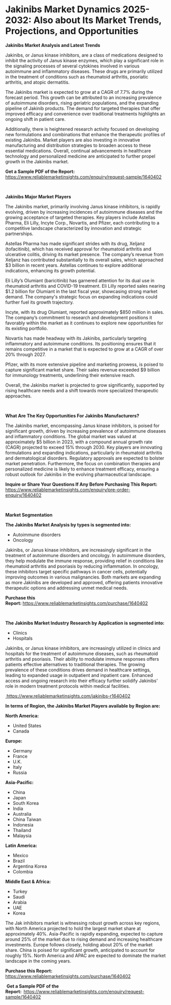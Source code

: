 <p><h1>Jakinibs Market Dynamics 2025-2032: Also about Its Market Trends, Projections, and Opportunities</h1></p><p><strong>Jakinibs Market Analysis and Latest Trends</strong></p>
<p><p>Jakinibs, or Janus kinase inhibitors, are a class of medications designed to inhibit the activity of Janus kinase enzymes, which play a significant role in the signaling processes of several cytokines involved in various autoimmune and inflammatory diseases. These drugs are primarily utilized in the treatment of conditions such as rheumatoid arthritis, psoriatic arthritis, and atopic dermatitis.</p><p>The Jakinibs market is expected to grow at a CAGR of 7.7% during the forecast period. This growth can be attributed to an increasing prevalence of autoimmune disorders, rising geriatric populations, and the expanding pipeline of Jakinib products. The demand for targeted therapies that offer improved efficacy and convenience over traditional treatments highlights an ongoing shift in patient care.</p><p>Additionally, there is heightened research activity focused on developing new formulations and combinations that enhance the therapeutic profiles of existing Jakinibs. Market players are also investing in innovative manufacturing and distribution strategies to broaden access to these essential medications. Overall, continual advancements in healthcare technology and personalized medicine are anticipated to further propel growth in the Jakinibs market.</p></p>
<p><strong>Get a Sample PDF of the Report:&nbsp;</strong> <a href="https://www.reliablemarketinsights.com/enquiry/request-sample/1640402?utm_campaign=1938&utm_medium=2&utm_source=Github&utm_content=ia&utm_term=19042025&utm_id=jakinibs">https://www.reliablemarketinsights.com/enquiry/request-sample/1640402</a></p>
<p>&nbsp;</p>
<p><strong>Jakinibs Major Market Players</strong></p>
<p><p>The Jakinibs market, primarily involving Janus kinase inhibitors, is rapidly evolving, driven by increasing incidences of autoimmune diseases and the growing acceptance of targeted therapies. Key players include Astellas Pharma, Eli Lilly, Incyte Corp., Novartis, and Pfizer, each contributing to a competitive landscape characterized by innovation and strategic partnerships.</p><p>Astellas Pharma has made significant strides with its drug, Xeljanz (tofacitinib), which has received approval for rheumatoid arthritis and ulcerative colitis, driving its market presence. The company’s revenue from Xeljanz has contributed substantially to its overall sales, which approached $3 billion in recent years. Astellas continues to explore additional indications, enhancing its growth potential.</p><p>Eli Lilly’s Olumiant (baricitinib) has garnered attention for its dual use in rheumatoid arthritis and COVID-19 treatment. Eli Lilly reported sales nearing $1.2 billion for Olumiant in the last fiscal year, showcasing strong market demand. The company's strategic focus on expanding indications could further fuel its growth trajectory.</p><p>Incyte, with its drug Olumiant, reported approximately $850 million in sales. The company’s commitment to research and development positions it favorably within the market as it continues to explore new opportunities for its existing portfolio.</p><p>Novartis has made headway with its Jakinibs, particularly targeting inflammatory and autoimmune conditions. Its positioning ensures that it remains competitive in a market that is expected to grow at a CAGR of over 20% through 2027.</p><p>Pfizer, with its more extensive pipeline and marketing prowess, is poised to capture significant market share. Their sales revenue exceeded $9 billion for immunology treatments, underlining their extensive reach.</p><p>Overall, the Jakinibs market is projected to grow significantly, supported by rising healthcare needs and a shift towards more specialized therapeutic approaches.</p></p>
<p>&nbsp;</p>
<p><strong>What Are The Key Opportunities For Jakinibs Manufacturers?</strong></p>
<p><p>The Jakinibs market, encompassing Janus kinase inhibitors, is poised for significant growth, driven by increasing prevalence of autoimmune diseases and inflammatory conditions. The global market was valued at approximately $5 billion in 2023, with a compound annual growth rate (CAGR) projected to exceed 15% through 2030. Key players are innovating formulations and expanding indications, particularly in rheumatoid arthritis and dermatological disorders. Regulatory approvals are expected to bolster market penetration. Furthermore, the focus on combination therapies and personalized medicine is likely to enhance treatment efficacy, ensuring a robust outlook for Jakinibs in the evolving pharmaceutical landscape.</p></p>
<p><strong>Inquire or Share Your Questions If Any Before Purchasing This Report:</strong> <a href="https://www.reliablemarketinsights.com/enquiry/pre-order-enquiry/1640402?utm_campaign=1938&utm_medium=2&utm_source=Github&utm_content=ia&utm_term=19042025&utm_id=jakinibs">https://www.reliablemarketinsights.com/enquiry/pre-order-enquiry/1640402</a></p>
<p>&nbsp;</p>
<p><strong>Market Segmentation</strong></p>
<p><strong>The Jakinibs Market Analysis by types is segmented into:</strong></p>
<p><ul><li>Autoimmune disorders</li><li>Oncology</li></ul></p>
<p><p>Jakinibs, or Janus kinase inhibitors, are increasingly significant in the treatment of autoimmune disorders and oncology. In autoimmune disorders, they help modulate the immune response, providing relief in conditions like rheumatoid arthritis and psoriasis by reducing inflammation. In oncology, these inhibitors target specific pathways in cancer cells, potentially improving outcomes in various malignancies. Both markets are expanding as more Jakinibs are developed and approved, offering patients innovative therapeutic options and addressing unmet medical needs.</p></p>
<p><strong>Purchase this Report:&nbsp;</strong><a href="https://www.reliablemarketinsights.com/purchase/1640402?utm_campaign=1938&utm_medium=2&utm_source=Github&utm_content=ia&utm_term=19042025&utm_id=jakinibs">https://www.reliablemarketinsights.com/purchase/1640402</a></p>
<p>&nbsp;</p>
<p><strong>The Jakinibs Market Industry Research by Application is segmented into:</strong></p>
<p><ul><li>Clinics</li><li>Hospitals</li></ul></p>
<p><p>Jakinibs, or Janus kinase inhibitors, are increasingly utilized in clinics and hospitals for the treatment of autoimmune diseases, such as rheumatoid arthritis and psoriasis. Their ability to modulate immune responses offers patients effective alternatives to traditional therapies. The growing prevalence of these conditions drives demand in healthcare settings, leading to expanded usage in outpatient and inpatient care. Enhanced access and ongoing research into their efficacy further solidify Jakinibs' role in modern treatment protocols within medical facilities.</p></p>
<p><a href="https://www.reliablemarketinsights.com/jakinibs-r1640402?utm_campaign=1938&utm_medium=2&utm_source=Github&utm_content=ia&utm_term=19042025&utm_id=jakinibs">&nbsp;https://www.reliablemarketinsights.com/jakinibs-r1640402</a></p>
<p><strong>In terms of Region, the Jakinibs Market Players available by Region are:</strong></p>
<p>
    <p> <strong> North America: </strong>
        <ul>
            <li>United States</li>
            <li>Canada</li>
        </ul>
        </p> 
    <p> <strong> Europe: </strong>
        <ul>
            <li>Germany</li>
            <li>France</li>
            <li>U.K.</li>
            <li>Italy</li>
            <li>Russia</li>
        </ul>
        </p> 
    <p> <strong> Asia-Pacific: </strong>
        <ul>
            <li>China</li>
            <li>Japan</li>
            <li>South Korea</li>
            <li>India</li>
            <li>Australia</li>
            <li>China Taiwan</li>
            <li>Indonesia</li>
            <li>Thailand</li>
            <li>Malaysia</li>
        </ul>
        </p> 
    <p> <strong> Latin America: </strong>
        <ul>
            <li>Mexico</li>
            <li>Brazil</li>
            <li>Argentina Korea</li>
            <li>Colombia</li>
        </ul>
        </p> 
    <p> <strong> Middle East & Africa: </strong>
        <ul>
            <li>Turkey</li>
            <li>Saudi</li>
            <li>Arabia</li>
            <li>UAE</li>
            <li>Korea</li>
        </ul>
    </p>
    </p>
<p><p>The Jak inhibitors market is witnessing robust growth across key regions, with North America projected to hold the largest market share at approximately 40%. Asia-Pacific is rapidly expanding, expected to capture around 25% of the market due to rising demand and increasing healthcare investments. Europe follows closely, holding about 20% of the market share. China is poised for significant growth, anticipated to account for roughly 15%. North America and APAC are expected to dominate the market landscape in the coming years.</p></p>
<p><strong>Purchase this Report: </strong><a href="https://www.reliablemarketinsights.com/purchase/1640402?utm_campaign=1938&utm_medium=2&utm_source=Github&utm_content=ia&utm_term=19042025&utm_id=jakinibs">https://www.reliablemarketinsights.com/purchase/1640402</a></p>
<p>&nbsp;<strong>Get a Sample PDF of the Report:&nbsp;&nbsp;</strong><a href="https://www.reliablemarketinsights.com/enquiry/request-sample/1640402?utm_campaign=1938&utm_medium=2&utm_source=Github&utm_content=ia&utm_term=19042025&utm_id=jakinibs">https://www.reliablemarketinsights.com/enquiry/request-sample/1640402</a></p>
<p><strong></strong></p>
<p><p></p><p></p><p></p></p>